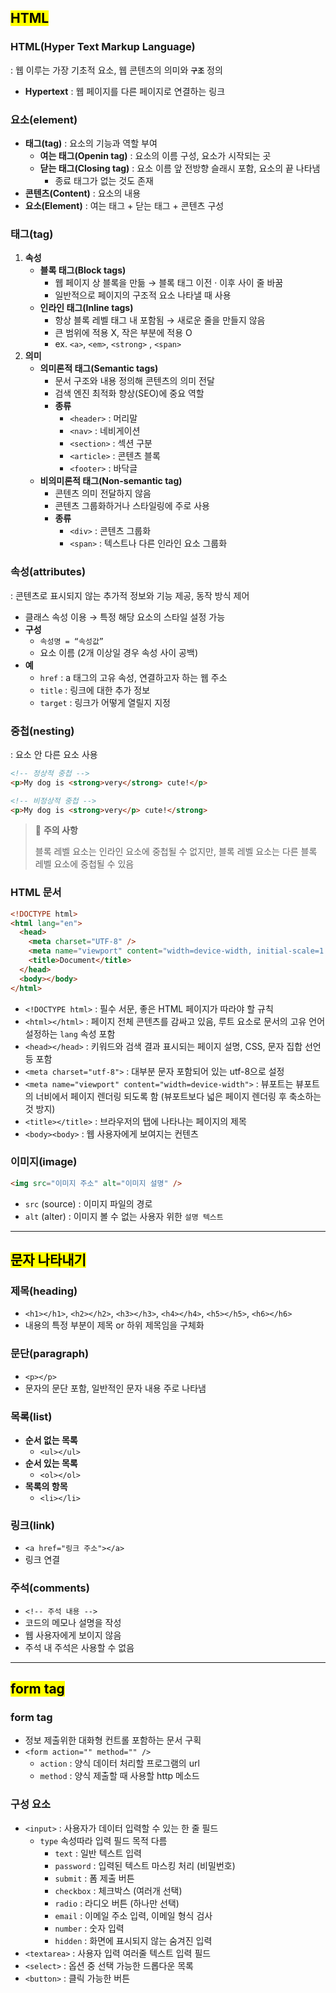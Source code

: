 ## <mark color="#fbc956">HTML</mark>

### HTML(Hyper Text Markup Language)

: 웹 이루는 가장 기초적 요소, 웹 콘텐츠의 의미와 **`구조`** 정의

- **Hypertext**
  : 웹 페이지를 다른 페이지로 연결하는 링크

### 요소(element)

- **태그(tag)** : 요소의 기능과 역할 부여
  - **여는 태그(Openin tag)** : 요소의 이름 구성, 요소가 시작되는 곳
  - **닫는 태그(Closing tag)** : 요소 이름 앞 전방향 슬래시 포함, 요소의 끝 나타냄
    - 종료 태그가 없는 것도 존재
- **콘텐츠(Content)** : 요소의 내용
- **요소(Element)** : 여는 태그 + 닫는 태그 + 콘텐츠 구성

### 태그(tag)

1. **속성**
   - **블록 태그(Block tags)**
     - 웹 페이지 상 블록을 만듦 → 블록 태그 이전 · 이후 사이 줄 바꿈
     - 일반적으로 페이지의 구조적 요소 나타낼 때 사용
   - **인라인 태그(Inline tags)**
     - 항상 블록 레벨 태그 내 포함됨 → 새로운 줄을 만들지 않음
     - 큰 범위에 적용 X, 작은 부분에 적용 O
     - ex. `<a>`, `<em>`, `<strong>` , `<span>`
2. **의미**
   - **의미론적 태그(Semantic tags)**
     - 문서 구조와 내용 정의해 콘텐츠의 의미 전달
     - 검색 엔진 최적화 향상(SEO)에 중요 역할
     - **종류**
       - `<header>` : 머리말
       - `<nav>` : 네비게이션
       - `<section>` : 섹션 구분
       - `<article>` : 콘텐츠 블록
       - `<footer>` : 바닥글
   - **비의미론적 태그(Non-semantic tag)**
     - 콘텐츠 의미 전달하지 않음
     - 콘텐츠 그룹화하거나 스타일링에 주로 사용
     - **종류**
       - `<div>` : 콘텐츠 그룹화
       - `<span>` : 텍스트나 다른 인라인 요소 그룹화

### 속성(attributes)

: 콘텐츠로 표시되지 않는 추가적 정보와 기능 제공, 동작 방식 제어

- 클래스 속성 이용 → 특정 해당 요소의 스타일 설정 가능
- **구성**
  - `속성명 = “속성값”`
  - 요소 이름 (2개 이상일 경우 속성 사이 공백)
- **예**
  - `href` : a 태그의 고유 속성, 연결하고자 하는 웹 주소
  - `title` : 링크에 대한 추가 정보
  - `target` : 링크가 어떻게 열릴지 지정

### 중첩(nesting)

: 요소 안 다른 요소 사용

```html
<!-- 정상적 중첩 -->
<p>My dog is <strong>very</strong> cute!</p>

<!-- 비정상적 중첩 -->
<p>My dog is <strong>very</p> cute!</strong>
```

> 🚫 **주의 사항**
>
> 블록 레벨 요소는 인라인 요소에 중첩될 수 없지만, 블록 레벨 요소는 다른 블록 레벨 요소에 중첩될 수 있음

### HTML 문서

```html
<!DOCTYPE html>
<html lang="en">
  <head>
    <meta charset="UTF-8" />
    <meta name="viewport" content="width=device-width, initial-scale=1.0" />
    <title>Document</title>
  </head>
  <body></body>
</html>
```

- `<!DOCTYPE html>` : 필수 서문, 좋은 HTML 페이지가 따라야 할 규칙
- `<html></html>` : 페이지 전체 콘텐츠를 감싸고 있음, 루트 요소로 문서의 고유 언어 설정하는 `lang` 속성 포함
- `<head></head>` : 키워드와 검색 결과 표시되는 페이지 설명, CSS, 문자 집합 선언 등 포함
- `<meta charset="utf-8">` : 대부분 문자 포함되어 있는 utf-8으로 설정
- `<meta name="viewport" content="width=device-width">` : 뷰포트는 뷰포트의 너비에서 페이지 렌더링 되도록 함 (뷰포트보다 넓은 페이지 렌더링 후 축소하는 것 방지)
- `<title></title>` : 브라우저의 탭에 나타나는 페이지의 제목
- `<body><body>` : 웹 사용자에게 보여지는 컨텐츠

### 이미지(image)

```html
<img src="이미지 주소" alt="이미지 설명" />
```

- `src` (source) : 이미지 파일의 경로
- `alt` (alter) : 이미지 볼 수 없는 사용자 위한 `설명 텍스트`

---

## <mark color="#fbc956">문자 나타내기</mark>

### 제목(heading)

- `<h1></h1>`, `<h2></h2>`, `<h3></h3>`, `<h4></h4>`, `<h5></h5>`, `<h6></h6>`
- 내용의 특정 부분이 제목 or 하위 제목임을 구체화

### 문단(paragraph)

- `<p></p>`
- 문자의 문단 포함, 일반적인 문자 내용 주로 나타냄

### 목록(list)

- **순서 없는 목록**
  - `<ul></ul>`
- **순서 있는 목록**
  - `<ol></ol>`
- **목록의 항목**
  - `<li></li>`

### 링크(link)

- `<a href="링크 주소"></a>`
- 링크 연결

### 주석(comments)

- `<!-- 주석 내용 -->`
- 코드의 메모나 설명을 작성
- 웹 사용자에게 보이지 않음
- 주석 내 주석은 사용할 수 없음

---

## <mark color="#fbc956">form tag</mark>

### form tag

- 정보 제출위한 대화형 컨트롤 포함하는 문서 구획
- `<form action="" method="" />`
  - `action` : 양식 데이터 처리할 프로그램의 url
  - `method` : 양식 제출할 때 사용할 http 메소드

### 구성 요소

- `<input>` : 사용자가 데이터 입력할 수 있는 한 줄 필드
  - `type` 속성따라 입력 필드 목적 다름
    - `text` : 일반 텍스트 입력
    - `password` : 입력된 텍스트 마스킹 처리 (비밀번호)
    - `submit` : 폼 제출 버튼
    - `checkbox` : 체크박스 (여러개 선택)
    - `radio` : 라디오 버튼 (하나만 선택)
    - `email` : 이메일 주소 입력, 이메일 형식 검사
    - `number` : 숫자 입력
    - `hidden` : 화면에 표시되지 않는 숨겨진 입력
- `<textarea>` : 사용자 입력 여러줄 텍스트 입력 필드
- `<select>` : 옵션 중 선택 가능한 드롭다운 목록
- `<button>` : 클릭 가능한 버튼

